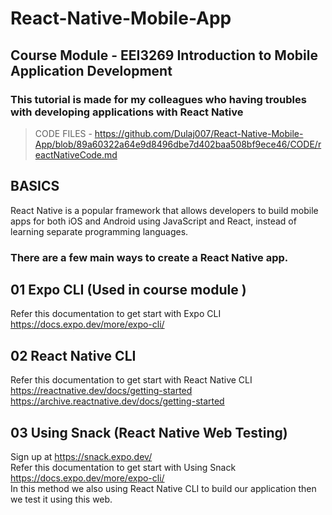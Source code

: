 # React-Native-Mobile-App
## Course Module - EEI3269 Introduction to Mobile Application Development
### This tutorial is made for my colleagues who having troubles with developing applications with React Native

> CODE FILES - https://github.com/Dulaj007/React-Native-Mobile-App/blob/89a60322a64e9d8496dbe7d402baa508bf9ece46/CODE/reactNativeCode.md

## BASICS
React Native is a popular framework that allows developers to build mobile apps for both iOS and Android using JavaScript and React, instead of learning separate programming languages.
### There are a few main ways to create a React Native app.
## 01 Expo CLI (Used in course module )
Refer this documentation to get start with Expo CLI  <br>
https://docs.expo.dev/more/expo-cli/

## 02 React Native CLI
Refer this documentation to get start with React Native CLI
https://reactnative.dev/docs/getting-started <br>
https://archive.reactnative.dev/docs/getting-started

## 03 Using Snack (React Native Web Testing)
Sign up at https://snack.expo.dev/ <br>
Refer this documentation to get start with Using Snack  <br>
https://docs.expo.dev/more/expo-cli/  <br>
In this method we also using React Native CLI to build our application then we test it using this web.





